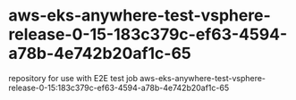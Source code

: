 # aws-eks-anywhere-test-vsphere-release-0-15-183c379c-ef63-4594-a78b-4e742b20af1c-65
repository for use with E2E test job aws-eks-anywhere-test-vsphere-release-0-15:183c379c-ef63-4594-a78b-4e742b20af1c-65
